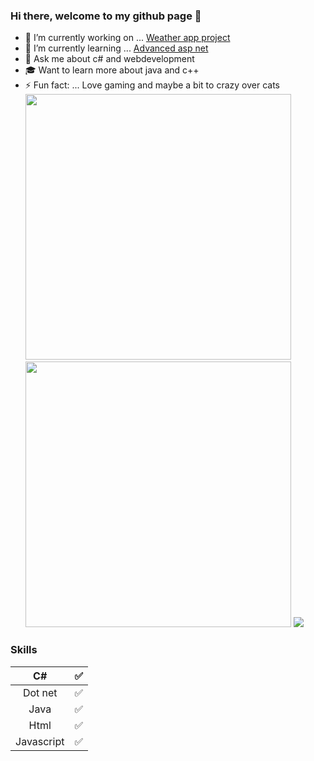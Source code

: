 ### Hi there, welcome to my github page 👋
- 🔭 I’m currently working on ... [Weather app project](https://github.com/Carpenteri1/WeatherApp)
- 🌱 I’m currently learning ... [Advanced asp net](https://docs.microsoft.com/en-us/aspnet/web-api/overview/advanced/)
- 💬 Ask me about c# and webdevelopment 
- 🎓 Want to learn more about java and c++
- ⚡ Fun fact: ... Love gaming and maybe a bit to crazy over cats &nbsp;&nbsp;&nbsp;&nbsp;&nbsp;&nbsp;  &nbsp;  &nbsp; <img src="https://media2.giphy.com/media/tN1YiOeZmIRKE/giphy.gif" width="425"/> <img src="image2.png" width="425"/> 
![](https://media2.giphy.com/media/tN1YiOeZmIRKE/giphy.gif)

### Skills 
| C#                   | :white_check_mark:    |                       
|:--------------------:|:---------------------:|
| Dot net              | :white_check_mark:    |
| Java                 | :white_check_mark:    |             
| Html                 | :white_check_mark:    |                                        
| Javascript           | :white_check_mark:    |           
                     


